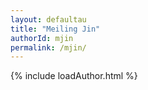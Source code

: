 ```yaml
---
layout: defaultau
title: "Meiling Jin"
authorId: mjin
permalink: /mjin/
---
```

{% include loadAuthor.html %}
<script>
    $(document).ready(function(){
        showAuthorBio('{{ page.authorId }}');
   });
</script>